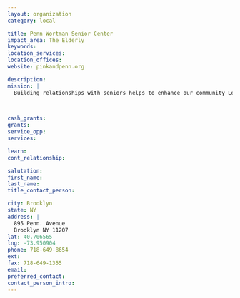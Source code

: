 ```yaml
---
layout: organization
category: local

title: Penn Wortman Senior Center
impact_area: The Elderly
keywords: 
location_services: 
location_offices: 
website: pinkandpenn.org

description: 
mission: |
  Building relationships with seniors helps to enhance our community Louis H. Pink and Penn Wortman Senior Centers are sponsored by the East New York Council for the Aging, Inc., a not-for-profit agency committed to providing comprehensive services for adults 60 years and older from diverse groups in the East New York community. The project is fund by the New York City Department for the Aging.  The centers provide free services to adults 60 years and older, 250 days a year, five days per week, from 8:00 a.m. to 4:00 p.m. 	

  

cash_grants: 
grants: 
service_opp: 
services: 

learn: 
cont_relationship: 

salutation: 
first_name: 
last_name: 
title_contact_person: 

city: Brooklyn
state: NY
address: |
  895 Penn. Avenue  
  Brooklyn NY 11207
lat: 40.706565
lng: -73.950904
phone: 718-649-8654
ext: 
fax: 718-649-1355
email: 
preferred_contact: 
contact_person_intro: 
---
```

